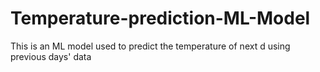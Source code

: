 # Temperature-prediction-ML-Model
This is an ML model used to predict the temperature of next d using previous days' data
